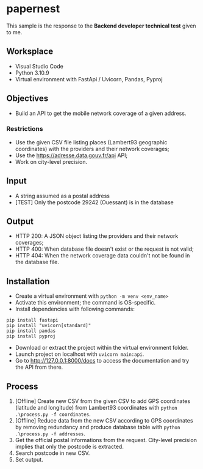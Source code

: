 # papernest
 
This sample is the response to the **Backend developer technical test** given to me.

## Worksplace
- Visual Studio Code
- Python 3.10.9
- Virtual environment with FastApi / Uvicorn, Pandas, Pyproj

## Objectives
- Build an API to get the mobile network coverage of a given address.

### Restrictions
- Use the given CSV file listing places (Lambert93 geographic coordinates) with the providers and their network coverages;
- Use the https://adresse.data.gouv.fr/api API;
- Work on city-level precision.

## Input
- A string assumed as a postal address
- [TEST] Only the postcode 29242 (Ouessant) is in the database

## Output
- HTTP 200: A JSON object listing the providers and their network coverages;
- HTTP 400: When database file doesn't exist or the request is not valid;
- HTTP 404: When the network coverage data couldn't not be found in the database file.

## Installation
- Create a virtual environment with `python -m venv <env_name>`
- Activate this environment; the command is OS-specific.
- Install dependencies with following commands:
```
pip install fastapi
pip install "uvicorn[standard]"
pip install pandas
pip install pyproj
``` 
- Download or extract the project within the virtual environment folder.
- Launch project on localhost with `uvicorn main:api`.
- Go to http://127.0.0.1:8000/docs to access the documentation and try the API from there.

## Process
1. [Offline] Create new CSV from the given CSV to add GPS coordinates (latitude and longitude) from Lambert93 coordinates with `python .\process.py -f coordinates`.
1. [Offline] Reduce data from the new CSV according to GPS coordinates by removing redundancy and produce database table  with `python .\process.py -f addresses`.
1. Get the official postal informations from the request. City-level precision implies that only the postcode is extracted.
1. Search postcode in new CSV.
1. Set output.